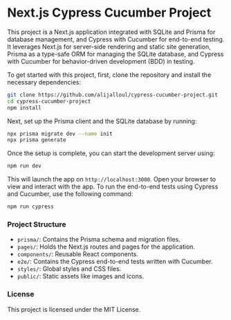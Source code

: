 # Next.js Cypress Cucumber Project

This project is a Next.js application integrated with SQLite and Prisma for database management, and Cypress with Cucumber for end-to-end testing. It leverages Next.js for server-side rendering and static site generation, Prisma as a type-safe ORM for managing the SQLite database, and Cypress with Cucumber for behavior-driven development (BDD) in testing.

To get started with this project, first, clone the repository and install the necessary dependencies:

```bash
git clone https://github.com/alijalloul/cypress-cucumber-project.git
cd cypress-cucumber-project
npm install
```

Next, set up the Prisma client and the SQLite database by running:

```bash
npx prisma migrate dev --name init
npx prisma generate
```

Once the setup is complete, you can start the development server using:

```bash
npm run dev
```

This will launch the app on `http://localhost:3000`. Open your browser to view and interact with the app. To run the end-to-end tests using Cypress and Cucumber, use the following command:

```bash
npm run cypress
```

### Project Structure

- `prisma/`: Contains the Prisma schema and migration files.
- `pages/`: Holds the Next.js routes and pages for the application.
- `components/`: Reusable React components.
- `e2e/`: Contains the Cypress end-to-end tests written with Cucumber.
- `styles/`: Global styles and CSS files.
- `public/`: Static assets like images and icons.

### License

This project is licensed under the MIT License.
